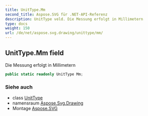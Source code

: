 ```yaml
---
title: UnitType.Mm
second_title: Aspose.SVG für .NET-API-Referenz
description: UnitType veld. Die Messung erfolgt in Millimetern
type: docs
weight: 150
url: /de/net/aspose.svg.drawing/unittype/mm/
---
```

## UnitType.Mm field

Die Messung erfolgt in Millimetern

```csharp
public static readonly UnitType Mm;
```

### Siehe auch

* class [UnitType](../)
* namensraum [Aspose.Svg.Drawing](../../unittype/)
* Montage [Aspose.SVG](../../../)


